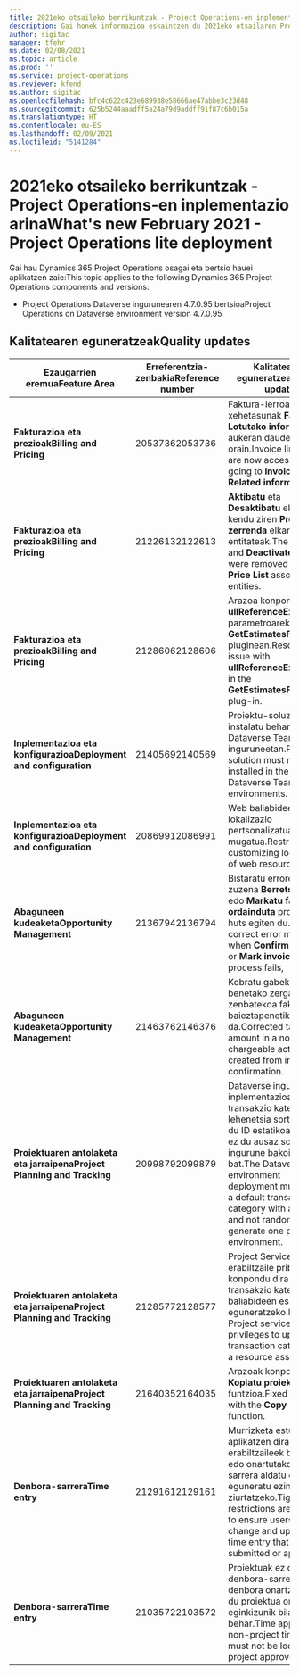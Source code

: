 ```yaml
---
title: 2021eko otsaileko berrikuntzak - Project Operations-en inplementazio arina
description: Gai honek informazioa eskaintzen du 2021eko otsailaren Project Operations inplementazio arinaren bertsioan eskuragarri dauden kalitate-eguneratzeei buruz.
author: sigitac
manager: tfehr
ms.date: 02/08/2021
ms.topic: article
ms.prod: ''
ms.service: project-operations
ms.reviewer: kfend
ms.author: sigitac
ms.openlocfilehash: bfc4c622c423e689938e58666ae47abbe3c23d48
ms.sourcegitcommit: 625b5244aaadff5a24a79d9addff91f87c6b015a
ms.translationtype: HT
ms.contentlocale: eu-ES
ms.lasthandoff: 02/09/2021
ms.locfileid: "5141284"
---
```

# <a name="whats-new-february-2021---project-operations-lite-deployment"></a><span data-ttu-id="d9282-103">2021eko otsaileko berrikuntzak - Project Operations-en inplementazio arina</span><span class="sxs-lookup"><span data-stu-id="d9282-103">What's new February 2021 - Project Operations lite deployment</span></span>

<span data-ttu-id="d9282-104">Gai hau Dynamics 365 Project Operations osagai eta bertsio hauei aplikatzen zaie:</span><span class="sxs-lookup"><span data-stu-id="d9282-104">This topic applies to the following Dynamics 365 Project Operations components and versions:</span></span>

  - <span data-ttu-id="d9282-105">Project Operations Dataverse ingurunearen 4.7.0.95 bertsioa</span><span class="sxs-lookup"><span data-stu-id="d9282-105">Project Operations on Dataverse environment version 4.7.0.95</span></span>

## <a name="quality-updates"></a><span data-ttu-id="d9282-106">Kalitatearen eguneratzeak</span><span class="sxs-lookup"><span data-stu-id="d9282-106">Quality updates</span></span>

| <span data-ttu-id="d9282-107">**Ezaugarrien eremua**</span><span class="sxs-lookup"><span data-stu-id="d9282-107">**Feature Area**</span></span> | <span data-ttu-id="d9282-108">**Erreferentzia-zenbakia**</span><span class="sxs-lookup"><span data-stu-id="d9282-108">**Reference number**</span></span> | <span data-ttu-id="d9282-109">**Kalitatearen eguneratzea**</span><span class="sxs-lookup"><span data-stu-id="d9282-109">**Quality update**</span></span> |
| --- | --- | --- |
| <span data-ttu-id="d9282-110">**Fakturazioa eta prezioak**</span><span class="sxs-lookup"><span data-stu-id="d9282-110">**Billing and Pricing**</span></span> | <span data-ttu-id="d9282-111">2053736</span><span class="sxs-lookup"><span data-stu-id="d9282-111">2053736</span></span> | <span data-ttu-id="d9282-112">Faktura-lerroaren xehetasunak **Faktura** > **Lotutako informazioa** aukeran daude orain.</span><span class="sxs-lookup"><span data-stu-id="d9282-112">Invoice line details are now accessible by going to **Invoice** > **Related information**.</span></span> |
| <span data-ttu-id="d9282-113">**Fakturazioa eta prezioak**</span><span class="sxs-lookup"><span data-stu-id="d9282-113">**Billing and Pricing**</span></span> | <span data-ttu-id="d9282-114">2122613</span><span class="sxs-lookup"><span data-stu-id="d9282-114">2122613</span></span> | <span data-ttu-id="d9282-115">**Aktibatu** eta **Desaktibatu** ekintzak kendu ziren **Prezioen zerrenda** elkarteko entitateak.</span><span class="sxs-lookup"><span data-stu-id="d9282-115">The **Activate** and **Deactivate** actions were removed from the **Price List** association entities.</span></span> |
| <span data-ttu-id="d9282-116">**Fakturazioa eta prezioak**</span><span class="sxs-lookup"><span data-stu-id="d9282-116">**Billing and Pricing**</span></span> | <span data-ttu-id="d9282-117">2128606</span><span class="sxs-lookup"><span data-stu-id="d9282-117">2128606</span></span> | <span data-ttu-id="d9282-118">Arazoa konpondu da **ullReferenceException** parametroarekin **GetEstimatesForProject** pluginean.</span><span class="sxs-lookup"><span data-stu-id="d9282-118">Resolved the issue with **ullReferenceException** in the **GetEstimatesForProject** plug-in.</span></span> |
| <span data-ttu-id="d9282-119">**Inplementazioa eta konfigurazioa**</span><span class="sxs-lookup"><span data-stu-id="d9282-119">**Deployment and configuration**</span></span> | <span data-ttu-id="d9282-120">2140569</span><span class="sxs-lookup"><span data-stu-id="d9282-120">2140569</span></span> | <span data-ttu-id="d9282-121">Proiektu-soluzioa ez da instalatu behar Dataverse Teams inguruneetan.</span><span class="sxs-lookup"><span data-stu-id="d9282-121">Project solution must not be installed in the Dataverse Teams environments.</span></span> |
| <span data-ttu-id="d9282-122">**Inplementazioa eta konfigurazioa**</span><span class="sxs-lookup"><span data-stu-id="d9282-122">**Deployment and configuration**</span></span> | <span data-ttu-id="d9282-123">2086991</span><span class="sxs-lookup"><span data-stu-id="d9282-123">2086991</span></span> | <span data-ttu-id="d9282-124">Web baliabideen lokalizazio pertsonalizatua mugatua.</span><span class="sxs-lookup"><span data-stu-id="d9282-124">Restricted customizing localization of web resources.</span></span> |
| <span data-ttu-id="d9282-125">**Abaguneen kudeaketa**</span><span class="sxs-lookup"><span data-stu-id="d9282-125">**Opportunity Management**</span></span> | <span data-ttu-id="d9282-126">2136794</span><span class="sxs-lookup"><span data-stu-id="d9282-126">2136794</span></span> | <span data-ttu-id="d9282-127">Bistaratu errore mezu zuzena **Berretsi faktura** edo **Markatu faktura ordainduta** prozesuak huts egiten du.</span><span class="sxs-lookup"><span data-stu-id="d9282-127">Display correct error message when **Confirm invoice** or **Mark invoice as paid** process fails,</span></span> |
| <span data-ttu-id="d9282-128">**Abaguneen kudeaketa**</span><span class="sxs-lookup"><span data-stu-id="d9282-128">**Opportunity Management**</span></span> | <span data-ttu-id="d9282-129">2146376</span><span class="sxs-lookup"><span data-stu-id="d9282-129">2146376</span></span> | <span data-ttu-id="d9282-130">Kobratu gabeko benetako zergaren zenbatekoa fakturaren baieztapenetik sortzen da.</span><span class="sxs-lookup"><span data-stu-id="d9282-130">Corrected tax amount in a non-chargeable actual is created from invoice confirmation.</span></span> |
| <span data-ttu-id="d9282-131">**Proiektuaren antolaketa eta jarraipena**</span><span class="sxs-lookup"><span data-stu-id="d9282-131">**Project Planning and Tracking**</span></span> | <span data-ttu-id="d9282-132">2099879</span><span class="sxs-lookup"><span data-stu-id="d9282-132">2099879</span></span> | <span data-ttu-id="d9282-133">Dataverse ingurunearen inplementazioak transakzio kategoria lehenetsia sortu behar du ID estatikoarekin eta ez du ausaz sortu ingurune bakoitzeko bat.</span><span class="sxs-lookup"><span data-stu-id="d9282-133">The Dataverse environment deployment must create a default transaction category with a static ID and not randomly generate one per environment.</span></span> |
| <span data-ttu-id="d9282-134">**Proiektuaren antolaketa eta jarraipena**</span><span class="sxs-lookup"><span data-stu-id="d9282-134">**Project Planning and Tracking**</span></span> | <span data-ttu-id="d9282-135">2128577</span><span class="sxs-lookup"><span data-stu-id="d9282-135">2128577</span></span> | <span data-ttu-id="d9282-136">Project Service-ren erabiltzaile pribilegioak konpondu dira transakzio kategoria baliabideen esleipenean eguneratzeko.</span><span class="sxs-lookup"><span data-stu-id="d9282-136">Fixed the Project service user privileges to update the transaction category on a resource assignment.</span></span> |
| <span data-ttu-id="d9282-137">**Proiektuaren antolaketa eta jarraipena**</span><span class="sxs-lookup"><span data-stu-id="d9282-137">**Project Planning and Tracking**</span></span> | <span data-ttu-id="d9282-138">2164035</span><span class="sxs-lookup"><span data-stu-id="d9282-138">2164035</span></span> | <span data-ttu-id="d9282-139">Arazoak konpondu dira **Kopiatu proiektua** funtzioa.</span><span class="sxs-lookup"><span data-stu-id="d9282-139">Fixed issues with the **Copy Project** function.</span></span> |
| <span data-ttu-id="d9282-140">**Denbora-sarrera**</span><span class="sxs-lookup"><span data-stu-id="d9282-140">**Time entry**</span></span> | <span data-ttu-id="d9282-141">2129161</span><span class="sxs-lookup"><span data-stu-id="d9282-141">2129161</span></span> | <span data-ttu-id="d9282-142">Murrizketa estuagoak aplikatzen dira erabiltzaileek bidalitako edo onartutako denbora sarrera aldatu eta eguneratu ezin dutela ziurtatzeko.</span><span class="sxs-lookup"><span data-stu-id="d9282-142">Tighter restrictions are applied to ensure users can't change and update a time entry that has been submitted or approved.</span></span> |
| <span data-ttu-id="d9282-143">**Denbora-sarrera**</span><span class="sxs-lookup"><span data-stu-id="d9282-143">**Time entry**</span></span> | <span data-ttu-id="d9282-144">2103572</span><span class="sxs-lookup"><span data-stu-id="d9282-144">2103572</span></span> | <span data-ttu-id="d9282-145">Proiektuak ez diren denbora-sarreren denbora onartzeak ez du proiektua onartzeko eginkizunik bilatu behar.</span><span class="sxs-lookup"><span data-stu-id="d9282-145">Time approval for non-project time entries must not be looking for project approver role.</span></span> |
